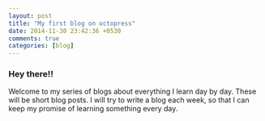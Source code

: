 ```yaml
---
layout: post
title: "My first blog on octopress"
date: 2014-11-30 23:42:36 +0530
comments: true
categories: [blog] 
---
```


### Hey there!!

Welcome to my series of blogs about everything I learn day by day. These will be short blog posts. I will try to write a blog each week, so that I can keep my promise of learning something every day. 
